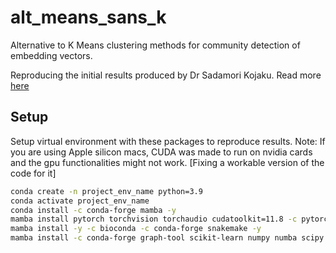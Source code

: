 # alt_means_sans_k
Alternative to K Means clustering methods for community detection of embedding vectors.


Reproducing the initial results produced by Dr Sadamori Kojaku. Read more [here](./scratchbook/Kmeans_Sadamori.pdf) 
## Setup
Setup virtual environment with these packages to reproduce results. 
Note: If you are using Apple silicon macs, CUDA was made to run on nvidia cards and the gpu functionalities might not work. [Fixing a workable version of the code for it]
```bash
conda create -n project_env_name python=3.9  
conda activate project_env_name    
conda install -c conda-forge mamba -y  
mamba install pytorch torchvision torchaudio cudatoolkit=11.8 -c pytorch -c nvidia -y  
mamba install -y -c bioconda -c conda-forge snakemake -y  
mamba install -c conda-forge graph-tool scikit-learn numpy numba scipy pandas polars networkx seaborn matplotlib gensim ipykernel tqdm black faiss-gpu==1.7.3 -y 
```
